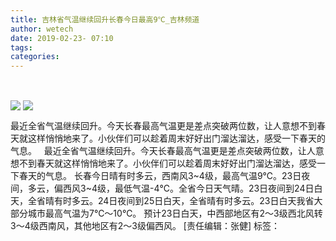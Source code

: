 ```yaml
---
title: 吉林省气温继续回升长春今日最高9℃_吉林频道
author: wetech
date: 2019-02-23- 07:10
tags: 
categories: 
---
```

 
<!-- more -->
                
<img align="center" border="0" src="http://p2.ifengimg.com/a/2019_08/cdcd56158d7a4ba_size41_w327_h203.jpg" />
                
<img align="center" border="0" src="http://p2.ifengimg.com/a/2016/0810/204c433878d5cf9size1_w16_h16.png" />
            
最近全省气温继续回升。今天长春最高气温更是差点突破两位数，让人意想不到春天就这样悄悄地来了。小伙伴们可以趁着周末好好出门溜达溜达，感受一下春天的气息。
 
 最近全省气温继续回升。今天长春最高气温更是差点突破两位数，让人意想不到春天就这样悄悄地来了。小伙伴们可以趁着周末好好出门溜达溜达，感受一下春天的气息。
长春今日晴有时多云，西南风3~4级，最高气温9℃。23日夜间，多云，偏西风3~4级，最低气温-4℃。全省今日天气晴。23日夜间到24日白天，全省晴有时多云。24日夜间到25日白天，全省晴有时多云。23日白天我省大部分城市最高气温为7℃～10℃。
预计23日白天，中西部地区有2～3级西北风转3～4级西南风，其他地区有2～3级偏西风。
[责任编辑：张健]
标签：
 
 
             
